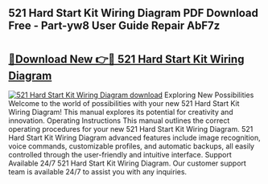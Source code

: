 ## 521 Hard Start Kit Wiring Diagram PDF Download Free - Part-yw8 User Guide Repair AbF7z

# <h2><a href="http://dfs1os.blite.top/?on=521+Hard+Start+Kit+Wiring+Diagram">🔗Download New 👉🔴 521 Hard Start Kit Wiring Diagram</a></h2>

[![521 Hard Start Kit Wiring Diagram download](https://i.imgur.com/lujVjoI.png)](http://dfs1os.blite.top/?on=521+Hard+Start+Kit+Wiring+Diagram)
Exploring New Possibilities Welcome to the world of possibilities with your new 521 Hard Start Kit Wiring Diagram! This manual explores its potential for creativity and innovation. Operating Instructions This manual outlines the correct operating procedures for your new 521 Hard Start Kit Wiring Diagram. 521 Hard Start Kit Wiring Diagram advanced features include image recognition, voice commands, customizable profiles, and automatic backups, all easily controlled through the user-friendly and intuitive interface. Support Available 24/7 521 Hard Start Kit Wiring Diagram. Our customer support team is available 24/7 to assist you with any inquiries.
